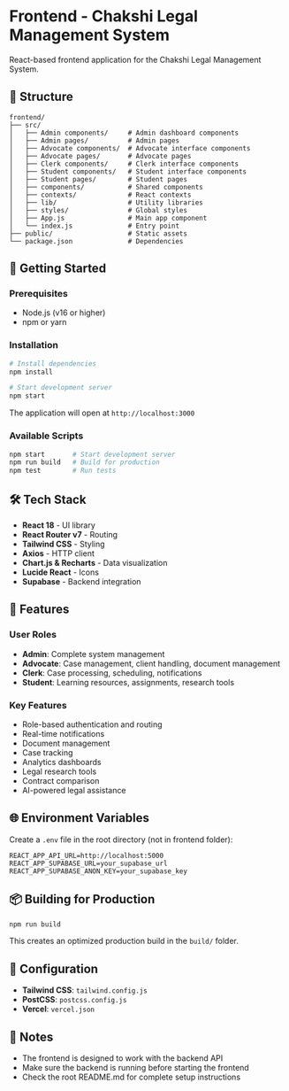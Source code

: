 # Frontend - Chakshi Legal Management System

React-based frontend application for the Chakshi Legal Management System.

## 📁 Structure

```
frontend/
├── src/
│   ├── Admin components/     # Admin dashboard components
│   ├── Admin pages/          # Admin pages
│   ├── Advocate components/  # Advocate interface components
│   ├── Advocate pages/       # Advocate pages
│   ├── Clerk components/     # Clerk interface components
│   ├── Student components/   # Student interface components
│   ├── Student pages/        # Student pages
│   ├── components/           # Shared components
│   ├── contexts/             # React contexts
│   ├── lib/                  # Utility libraries
│   ├── styles/               # Global styles
│   ├── App.js                # Main app component
│   └── index.js              # Entry point
├── public/                   # Static assets
└── package.json              # Dependencies
```

## 🚀 Getting Started

### Prerequisites
- Node.js (v16 or higher)
- npm or yarn

### Installation

```bash
# Install dependencies
npm install

# Start development server
npm start
```

The application will open at `http://localhost:3000`

### Available Scripts

```bash
npm start       # Start development server
npm run build   # Build for production
npm test        # Run tests
```

## 🛠 Tech Stack

- **React 18** - UI library
- **React Router v7** - Routing
- **Tailwind CSS** - Styling
- **Axios** - HTTP client
- **Chart.js & Recharts** - Data visualization
- **Lucide React** - Icons
- **Supabase** - Backend integration

## 🎨 Features

### User Roles
- **Admin**: Complete system management
- **Advocate**: Case management, client handling, document management
- **Clerk**: Case processing, scheduling, notifications
- **Student**: Learning resources, assignments, research tools

### Key Features
- Role-based authentication and routing
- Real-time notifications
- Document management
- Case tracking
- Analytics dashboards
- Legal research tools
- Contract comparison
- AI-powered legal assistance

## 🌐 Environment Variables

Create a `.env` file in the root directory (not in frontend folder):

```env
REACT_APP_API_URL=http://localhost:5000
REACT_APP_SUPABASE_URL=your_supabase_url
REACT_APP_SUPABASE_ANON_KEY=your_supabase_key
```

## 📦 Building for Production

```bash
npm run build
```

This creates an optimized production build in the `build/` folder.

## 🔧 Configuration

- **Tailwind CSS**: `tailwind.config.js`
- **PostCSS**: `postcss.config.js`
- **Vercel**: `vercel.json`

## 📝 Notes

- The frontend is designed to work with the backend API
- Make sure the backend is running before starting the frontend
- Check the root README.md for complete setup instructions
